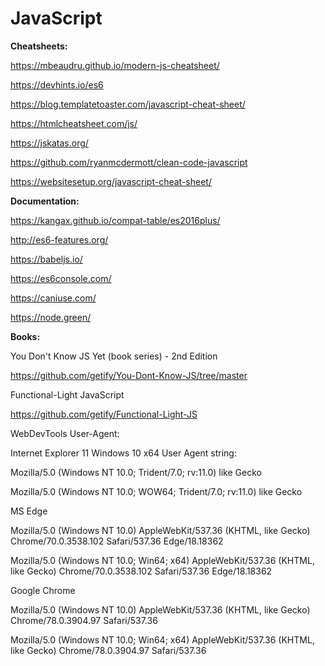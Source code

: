 # JavaScript

**Cheatsheets:**

https://mbeaudru.github.io/modern-js-cheatsheet/

https://devhints.io/es6

https://blog.templatetoaster.com/javascript-cheat-sheet/

https://htmlcheatsheet.com/js/

https://jskatas.org/

https://github.com/ryanmcdermott/clean-code-javascript

https://websitesetup.org/javascript-cheat-sheet/

**Documentation:**

https://kangax.github.io/compat-table/es2016plus/

http://es6-features.org/

https://babeljs.io/

https://es6console.com/

https://caniuse.com/

https://node.green/

**Books:**

You Don't Know JS Yet (book series) - 2nd Edition

https://github.com/getify/You-Dont-Know-JS/tree/master

Functional-Light JavaScript

https://github.com/getify/Functional-Light-JS

WebDevTools User-Agent:

Internet Explorer 11 Windows 10 x64 User Agent string:

Mozilla/5.0 (Windows NT 10.0; Trident/7.0; rv:11.0) like Gecko

Mozilla/5.0 (Windows NT 10.0; WOW64; Trident/7.0; rv:11.0) like Gecko

MS Edge                  

Mozilla/5.0 (Windows NT 10.0) AppleWebKit/537.36 (KHTML, like Gecko) Chrome/70.0.3538.102 Safari/537.36 Edge/18.18362

Mozilla/5.0 (Windows NT 10.0; Win64; x64) AppleWebKit/537.36 (KHTML, like Gecko) Chrome/70.0.3538.102 Safari/537.36 Edge/18.18362

Google Chrome

Mozilla/5.0 (Windows NT 10.0) AppleWebKit/537.36 (KHTML, like Gecko) Chrome/78.0.3904.97 Safari/537.36

Mozilla/5.0 (Windows NT 10.0; Win64; x64) AppleWebKit/537.36 (KHTML, like Gecko) Chrome/78.0.3904.97 Safari/537.36
